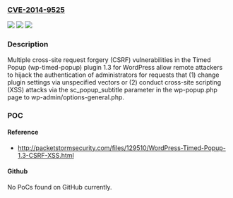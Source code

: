 ### [CVE-2014-9525](https://cve.mitre.org/cgi-bin/cvename.cgi?name=CVE-2014-9525)
![](https://img.shields.io/static/v1?label=Product&message=n%2Fa&color=blue)
![](https://img.shields.io/static/v1?label=Version&message=n%2Fa&color=blue)
![](https://img.shields.io/static/v1?label=Vulnerability&message=n%2Fa&color=brighgreen)

### Description

Multiple cross-site request forgery (CSRF) vulnerabilities in the Timed Popup (wp-timed-popup) plugin 1.3 for WordPress allow remote attackers to hijack the authentication of administrators for requests that (1) change plugin settings via unspecified vectors or (2) conduct cross-site scripting (XSS) attacks via the sc_popup_subtitle parameter in the wp-popup.php page to wp-admin/options-general.php.

### POC

#### Reference
- http://packetstormsecurity.com/files/129510/WordPress-Timed-Popup-1.3-CSRF-XSS.html

#### Github
No PoCs found on GitHub currently.


